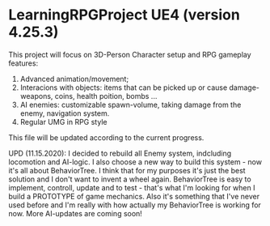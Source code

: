 # LearningRPGProject UE4 (version 4.25.3)
This project will focus on 3D-Person Character setup and RPG gameplay features:

1) Advanced animation/movement;
2) Interacions with objects: items that can be picked up or cause damage- weapons, coins, health poition, bombs ... 
3) AI enemies: customizable spawn-volume, taking damage from the enemy, navigation system.
4) Regular UMG in RPG style 

This file will be updated according to the current progress.

UPD (11.15.2020): I decided to rebuild all Enemy system, indcluding locomotion and AI-logic. I also choose a new way to build this system - now it's all about BehaviorTree. I think that for my purposes it's just the best solution and I don't want to invent a wheel again. BehaviorTree is easy to implement, controll, update and to test - that's what I'm looking for when I build a PROTOTYPE of game mechanics. Also it's something that I've never used before and I'm really with how actually my BehaviorTree is working for now. More AI-updates are coming soon!   

